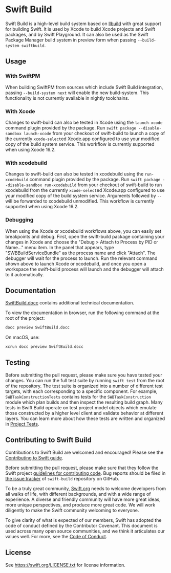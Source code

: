 Swift Build
=======

Swift Build is a high-level build system based on [llbuild](https://github.com/swiftlang/swift-llbuild) with great support for building Swift. It is used by Xcode to build Xcode projects and Swift packages, and by Swift Playground. It can also be used as the Swift Package Manager build system in preview form when passing `--build-system swiftbuild`.

Usage
-----

### With SwiftPM

When building SwiftPM from sources which include Swift Build integration, passing `--build-system next` will enable the new build-system. This functionality is not currently available in nightly toolchains.

### With Xcode

Changes to swift-build can also be tested in Xcode using the `launch-xcode` command plugin provided by the package. Run `swift package --disable-sandbox launch-xcode` from your checkout of swift-build to launch a copy of the currently `xcode-select`ed Xcode.app configured to use your modified copy of the build system service. This workflow is currently supported when using Xcode 16.2.

### With xcodebuild

Changes to swift-build can also be tested in xcodebuild using the `run-xcodebuild` command plugin provided by the package. Run `swift package --disable-sandbox run-xcodebuild` from your checkout of swift-build to run xcodebuild from the currently `xcode-select`ed Xcode.app configured to use your modified copy of the build system service. Arguments followed by `--` will be forwarded to xcodebuild unmodified. This workflow is currently supported when using Xcode 16.2.

### Debugging

When using the Xcode or xcodebuild workflows above, you can easily set breakpoints and debug. First, open the swift-build package containing your changes in Xcode and choose the "Debug > Attach to Process by PID or Name…" menu item. In the panel that appears, type "SWBBuildServiceBundle" as the process name and click "Attach". The debugger will wait for the process to launch. Run the relevant command shown above to launch Xcode or xcodebuild, and once you open a workspace the swift-build process will launch and the debugger will attach to it automatically.

Documentation
-------------

[SwiftBuild.docc](SwiftBuild.docc) contains additional technical documentation.

To view the documentation in browser, run the following command at the root of the project:
```bash
docc preview SwiftBuild.docc
```

On macOS, use:
```bash
xcrun docc preview SwiftBuild.docc
```

Testing
-------------
Before submitting the pull request, please make sure you have tested your changes. You can run the full test suite by running `swift test` from the root of the repository. The test suite is organized into a number of different test targets, with each corresponding to a specific component. For example, `SWBTaskConstructionTests` contains tests for the `SWBTaskConstruction` module which plan builds and then inspect the resulting build graph. Many tests in Swift Build operate on test project model objects which emulate those constructed by a higher level client and validate behavior at different layers. You can learn more about how these tests are written and organized in [Project Tests](SwiftBuild.docc/Development/test-development-project-tests.md).


Contributing to Swift Build
------------

Contributions to Swift Build are welcomed and encouraged! Please see the
[Contributing to Swift guide](https://swift.org/contributing/).

Before submitting the pull request, please make sure that they follow the Swift project [guidelines for contributing
 code](https://swift.org/contributing/#contributing-code). Bug reports should be
 filed in [the issue tracker](https://github.com/swiftlang/swift-build/issues) of
 `swift-build` repository on GitHub.

To be a truly great community, [Swift.org](https://swift.org/) needs to welcome
developers from all walks of life, with different backgrounds, and with a wide
range of experience. A diverse and friendly community will have more great
ideas, more unique perspectives, and produce more great code. We will work
diligently to make the Swift community welcoming to everyone.

To give clarity of what is expected of our members, Swift has adopted the
code of conduct defined by the Contributor Covenant. This document is used
across many open source communities, and we think it articulates our values
well. For more, see the [Code of Conduct](https://swift.org/code-of-conduct/).

License
-------
See https://swift.org/LICENSE.txt for license information.
